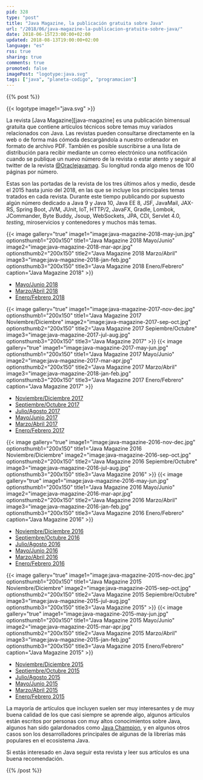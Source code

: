 ```yaml
---
pid: 328
type: "post"
title: "Java Magazine, la publicación gratuita sobre Java"
url: "/2018/06/java-magazine-la-publicacion-gratuita-sobre-java/"
date: 2018-06-15T23:00:00+02:00
updated: 2018-08-13T19:00:00+02:00
language: "es"
rss: true
sharing: true
comments: true
promoted: false
imagePost: "logotype:java.svg"
tags: ["java", "planeta-codigo", "programacion"]
---
```


{{% post %}}

{{< logotype image1="java.svg" >}}

La revista [Java Magazine][java-magazine] es una publicación bimensual gratuita que contiene artículos técnicos sobre temas muy variados relacionados con Java. Las revistas pueden consultarse directamente en la web o de forma más cómoda descargándola a nuestro ordenador en formato de archivo PDF. También es posible suscribirse a una lista de distribución para recibir mediante un correo electrónico una notificación cuando se publique un nuevo número de la revista o estar atento y seguir al twitter de la revista [@Oraclejavamag](https://twitter.com/Oraclejavamag). Su longitud ronda algo menos de 100 páginas por número.

Estas son las portadas de la revista de los tres últimos años y medio, desde el 2015 hasta junio del 2018, en las que se incluye los principales temas tratados en cada revista. Durante este tiempo publicando por supuesto algún número dedicado a Java 9 y Java 10, Java EE 8, JSF, JavaMail, JAX-RS, Spring Boot, JVM, JUnit, IoT, HTTP/2, JavaFX, Gradle, Lombok, JCommander, Byte Buddy, Jsoup, WebSockets, JPA, CDI, Servlet 4.0, _testing_, miroservicios y contenedores y muchos más temas.

{{< image
    gallery="true"
    image1="image:java-magazine-2018-may-jun.jpg" optionsthumb1="200x150" title1="Java Magazine 2018 Mayo/Junio"
    image2="image:java-magazine-2018-mar-apr.jpg" optionsthumb2="200x150" title2="Java Magazine 2018 Marzo/Abril"
    image3="image:java-magazine-2018-jan-feb.jpg" optionsthumb3="200x150" title3="Java Magazine 2018 Enero/Febrero"
    caption="Java Magazine 2018" >}}

* [Mayo/Junio 2018](http://www.javamagazine.mozaicreader.com/MayJun2018/Twitter)
* [Marzo/Abril 2018](http://www.javamagazine.mozaicreader.com/MarApr2018/Twitter)
* [Enero/Febrero 2018](http://www.javamagazine.mozaicreader.com/JanFeb2018/Twitter)

{{< image
    gallery="true"
    image1="image:java-magazine-2017-nov-dec.jpg" optionsthumb1="200x150" title1="Java Magazine 2017 Noviembre/Diciembre"
    image2="image:java-magazine-2017-sep-oct.jpg" optionsthumb2="200x150" title2="Java Magazine 2017 Sepiembre/Octubre"
    image3="image:java-magazine-2017-jul-aug.jpg" optionsthumb3="200x150" title3="Java Magazine 2017" >}}
{{< image
    gallery="true"
    image1="image:java-magazine-2017-may-jun.jpg" optionsthumb1="200x150" title1="Java Magazine 2017 Mayo/Junio"
    image2="image:java-magazine-2017-mar-apr.jpg" optionsthumb2="200x150" title2="Java Magazine 2017 Marzo/Abril"
    image3="image:java-magazine-2018-jan-feb.jpg" optionsthumb3="200x150" title3="Java Magazine 2017 Enero/Febrero"
    caption="Java Magazine 2017" >}}

* [Noviembre/Diciembre 2017](http://www.javamagazine.mozaicreader.com/NovDec2017/Twitter)
* [Septiembre/Octubre 2017](http://www.javamagazine.mozaicreader.com/SeptOct2017/Twitter)
* [Julio/Agosto 2017](http://www.javamagazine.mozaicreader.com/JulyAug2017/Twitter)
* [Mayo/Junio 2017](http://www.javamagazine.mozaicreader.com/MayJune2017/Twitter)
* [Marzo/Abril 2017](http://www.javamagazine.mozaicreader.com/MarApr2017/Twitter)
* [Enero/Febrero 2017](http://www.javamagazine.mozaicreader.com/JanFeb2017/Twitter)

{{< image
    gallery="true"
    image1="image:java-magazine-2016-nov-dec.jpg" optionsthumb1="200x150" title1="Java Magazine 2016 Noviembre/Diciembre"
    image2="image:java-magazine-2016-sep-oct.jpg" optionsthumb2="200x150" title2="Java Magazine 2016 Sepiembre/Octubre"
    image3="image:java-magazine-2016-jul-aug.jpg" optionsthumb3="200x150" title3="Java Magazine 2016" >}}
{{< image
    gallery="true"
    image1="image:java-magazine-2016-may-jun.jpg" optionsthumb1="200x150" title1="Java Magazine 2016 Mayo/Junio"
    image2="image:java-magazine-2016-mar-apr.jpg" optionsthumb2="200x150" title2="Java Magazine 2016 Marzo/Abril"
    image3="image:java-magazine-2016-jan-feb.jpg" optionsthumb3="200x150" title3="Java Magazine 2016 Enero/Febrero"
    caption="Java Magazine 2016" >}}

* [Noviembre/Diciembre 2016](http://www.javamagazine.mozaicreader.com/NovDec2016/Twitter)
* [Septiembre/Octubre 2016](http://www.javamagazine.mozaicreader.com/SeptOct2016/Twitter)
* [Julio/Agosto 2016](http://www.javamagazine.mozaicreader.com/JulyAug2016/Twitter)
* [Mayo/Junio 2016](http://www.javamagazine.mozaicreader.com/MayJune2016/Twitter)
* [Marzo/Abril 2016](http://www.javamagazine.mozaicreader.com/MarApr2016/Twitter)
* [Enero/Febrero 2016](http://www.javamagazine.mozaicreader.com/JanFeb2016/Twitter)

{{< image
    gallery="true"
    image1="image:java-magazine-2015-nov-dec.jpg" optionsthumb1="200x150" title1="Java Magazine 2015 Noviembre/Diciembre"
    image2="image:java-magazine-2015-sep-oct.jpg" optionsthumb2="200x150" title2="Java Magazine 2015 Sepiembre/Octubre"
    image3="image:java-magazine-2015-jul-aug.jpg" optionsthumb3="200x150" title3="Java Magazine 2015" >}}
{{< image
    gallery="true"
    image1="image:java-magazine-2015-may-jun.jpg" optionsthumb1="200x150" title1="Java Magazine 2015 Mayo/Junio"
    image2="image:java-magazine-2015-mar-apr.jpg" optionsthumb2="200x150" title2="Java Magazine 2015 Marzo/Abril"
    image3="image:java-magazine-2015-jan-feb.jpg" optionsthumb3="200x150" title3="Java Magazine 2015 Enero/Febrero"
    caption="Java Magazine 2015" >}}

* [Noviembre/Diciembre 2015](http://www.javamagazine.mozaicreader.com/NovDec2015/Twitter)
* [Septiembre/Octubre 2015](http://www.javamagazine.mozaicreader.com/SeptOct2015/Twitter)
* [Julio/Agosto 2015](http://www.javamagazine.mozaicreader.com/JulyAug2015/Twitter)
* [Mayo/Junio 2015](http://www.javamagazine.mozaicreader.com/MayJune2015/Twitter)
* [Marzo/Abril 2015](http://www.javamagazine.mozaicreader.com/MarApr2015/Twitter)
* [Enero/Febrero 2015](http://www.javamagazine.mozaicreader.com/JanFeb2015/Twitter)

La mayoría de artículos que incluyen suelen ser muy interesantes y de muy buena calidad de los que casi siempre se aprende algo, algunos artículos están escritos por personas con muy altos conocimientos sobre Java, algunos han sido galardonados como [Java Champion](https://en.wikipedia.org/wiki/Java_Champions), y en algunos otros casos son los desarrolladores principales de algunas de la librerías más populares en el ecosistema Java.

Si estás interesado en Java seguir esta revista y leer sus artículos es una buena recomendación.

{{% /post %}}
